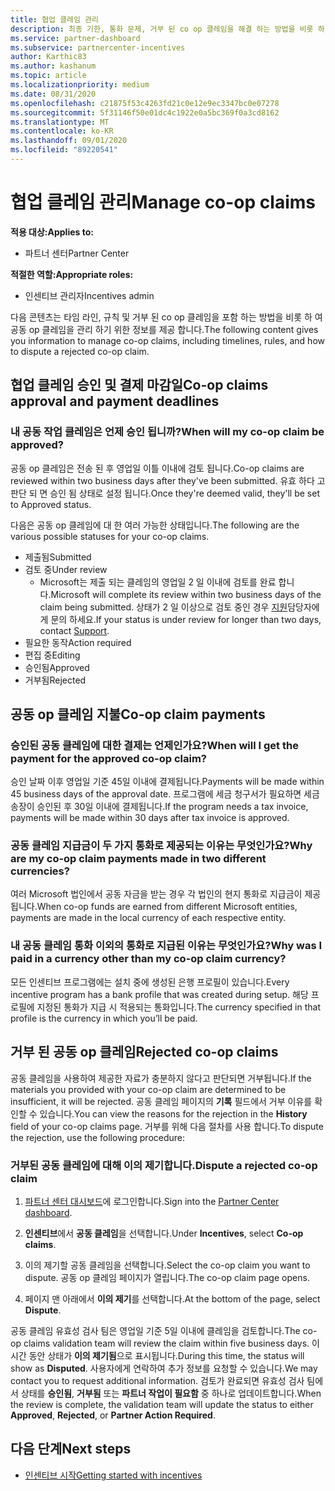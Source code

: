 ```yaml
---
title: 협업 클레임 관리
description: 최종 기한, 통화 문제, 거부 된 co op 클레임을 해결 하는 방법을 비롯 하 여 공동 작업 클레임 프로세스를 이해 합니다.
ms.service: partner-dashboard
ms.subservice: partnercenter-incentives
author: Karthic83
ms.author: kashanum
ms.topic: article
ms.localizationpriority: medium
ms.date: 08/31/2020
ms.openlocfilehash: c21875f53c4263fd21c0e12e9ec3347bc0e07278
ms.sourcegitcommit: 5f31146f50e01dc4c1922e0a5bc369f0a3cd8162
ms.translationtype: MT
ms.contentlocale: ko-KR
ms.lasthandoff: 09/01/2020
ms.locfileid: "89220541"
---
```

# <a name="manage-co-op-claims"></a><span data-ttu-id="a3a89-103">협업 클레임 관리</span><span class="sxs-lookup"><span data-stu-id="a3a89-103">Manage co-op claims</span></span>

<span data-ttu-id="a3a89-104">**적용 대상:**</span><span class="sxs-lookup"><span data-stu-id="a3a89-104">**Applies to:**</span></span>

- <span data-ttu-id="a3a89-105">파트너 센터</span><span class="sxs-lookup"><span data-stu-id="a3a89-105">Partner Center</span></span>

<span data-ttu-id="a3a89-106">**적절한 역할:**</span><span class="sxs-lookup"><span data-stu-id="a3a89-106">**Appropriate roles:**</span></span>

- <span data-ttu-id="a3a89-107">인센티브 관리자</span><span class="sxs-lookup"><span data-stu-id="a3a89-107">Incentives admin</span></span>

<span data-ttu-id="a3a89-108">다음 콘텐츠는 타임 라인, 규칙 및 거부 된 co op 클레임을 포함 하는 방법을 비롯 하 여 공동 op 클레임을 관리 하기 위한 정보를 제공 합니다.</span><span class="sxs-lookup"><span data-stu-id="a3a89-108">The following content gives you information to manage co-op claims, including timelines, rules, and how to dispute a rejected co-op claim.</span></span>

## <a name="co-op-claims-approval-and-payment-deadlines"></a><span data-ttu-id="a3a89-109">협업 클레임 승인 및 결제 마감일</span><span class="sxs-lookup"><span data-stu-id="a3a89-109">Co-op claims approval and payment deadlines</span></span>

### <a name="when-will-my-co-op-claim-be-approved"></a><span data-ttu-id="a3a89-110">내 공동 작업 클레임은 언제 승인 됩니까?</span><span class="sxs-lookup"><span data-stu-id="a3a89-110">When will my co-op claim be approved?</span></span>

<span data-ttu-id="a3a89-111">공동 op 클레임은 전송 된 후 영업일 이틀 이내에 검토 됩니다.</span><span class="sxs-lookup"><span data-stu-id="a3a89-111">Co-op claims are reviewed within two business days after they've been submitted.</span></span> <span data-ttu-id="a3a89-112">유효 하다 고 판단 되 면 승인 됨 상태로 설정 됩니다.</span><span class="sxs-lookup"><span data-stu-id="a3a89-112">Once they're deemed valid, they'll be set to Approved status.</span></span>  

<span data-ttu-id="a3a89-113">다음은 공동 op 클레임에 대 한 여러 가능한 상태입니다.</span><span class="sxs-lookup"><span data-stu-id="a3a89-113">The following are the various possible statuses for your co-op claims.</span></span>

- <span data-ttu-id="a3a89-114">제출됨</span><span class="sxs-lookup"><span data-stu-id="a3a89-114">Submitted</span></span>
- <span data-ttu-id="a3a89-115">검토 중</span><span class="sxs-lookup"><span data-stu-id="a3a89-115">Under review</span></span>
  - <span data-ttu-id="a3a89-116">Microsoft는 제출 되는 클레임의 영업일 2 일 이내에 검토를 완료 합니다.</span><span class="sxs-lookup"><span data-stu-id="a3a89-116">Microsoft will complete its review within two business days of the claim being submitted.</span></span> <span data-ttu-id="a3a89-117">상태가 2 일 이상으로 검토 중인 경우 [지원](https://partner.microsoft.com/dashboard/support/incentives/servicerequests?category=incentives)담당자에 게 문의 하세요.</span><span class="sxs-lookup"><span data-stu-id="a3a89-117">If your status is under review for longer than two days, contact [Support](https://partner.microsoft.com/dashboard/support/incentives/servicerequests?category=incentives).</span></span>
- <span data-ttu-id="a3a89-118">필요한 동작</span><span class="sxs-lookup"><span data-stu-id="a3a89-118">Action required</span></span>
- <span data-ttu-id="a3a89-119">편집 중</span><span class="sxs-lookup"><span data-stu-id="a3a89-119">Editing</span></span>
- <span data-ttu-id="a3a89-120">승인됨</span><span class="sxs-lookup"><span data-stu-id="a3a89-120">Approved</span></span>
- <span data-ttu-id="a3a89-121">거부됨</span><span class="sxs-lookup"><span data-stu-id="a3a89-121">Rejected</span></span>

## <a name="co-op-claim-payments"></a><span data-ttu-id="a3a89-122">공동 op 클레임 지불</span><span class="sxs-lookup"><span data-stu-id="a3a89-122">Co-op claim payments</span></span>

### <a name="when-will-i-get-the-payment-for-the-approved-co-op-claim"></a><span data-ttu-id="a3a89-123">승인된 공동 클레임에 대한 결제는 언제인가요?</span><span class="sxs-lookup"><span data-stu-id="a3a89-123">When will I get the payment for the approved co-op claim?</span></span>

<span data-ttu-id="a3a89-124">승인 날짜 이후 영업일 기준 45일 이내에 결제됩니다.</span><span class="sxs-lookup"><span data-stu-id="a3a89-124">Payments will be made within 45 business days of the approval date.</span></span> <span data-ttu-id="a3a89-125">프로그램에 세금 청구서가 필요하면 세금 송장이 승인된 후 30일 이내에 결제됩니다.</span><span class="sxs-lookup"><span data-stu-id="a3a89-125">If the program needs a tax invoice, payments will be made within 30 days after tax invoice is approved.</span></span>

### <a name="why-are-my-co-op-claim-payments-made-in-two-different-currencies"></a><span data-ttu-id="a3a89-126">공동 클레임 지급금이 두 가지 통화로 제공되는 이유는 무엇인가요?</span><span class="sxs-lookup"><span data-stu-id="a3a89-126">Why are my co-op claim payments made in two different currencies?</span></span>

<span data-ttu-id="a3a89-127">여러 Microsoft 법인에서 공동 자금을 받는 경우 각 법인의 현지 통화로 지급금이 제공됩니다.</span><span class="sxs-lookup"><span data-stu-id="a3a89-127">When co-op funds are earned from different Microsoft entities, payments are made in the local currency of each respective entity.</span></span>  

### <a name="why-was-i-paid-in-a-currency-other-than-my-co-op-claim-currency"></a><span data-ttu-id="a3a89-128">내 공동 클레임 통화 이외의 통화로 지급된 이유는 무엇인가요?</span><span class="sxs-lookup"><span data-stu-id="a3a89-128">Why was I paid in a currency other than my co-op claim currency?</span></span>

<span data-ttu-id="a3a89-129">모든 인센티브 프로그램에는 설치 중에 생성된 은행 프로필이 있습니다.</span><span class="sxs-lookup"><span data-stu-id="a3a89-129">Every incentive program has a bank profile that was created during setup.</span></span> <span data-ttu-id="a3a89-130">해당 프로필에 지정된 통화가 지급 시 적용되는 통화입니다.</span><span class="sxs-lookup"><span data-stu-id="a3a89-130">The currency specified in that profile is the currency in which you’ll be paid.</span></span>

## <a name="rejected-co-op-claims"></a><span data-ttu-id="a3a89-131">거부 된 공동 op 클레임</span><span class="sxs-lookup"><span data-stu-id="a3a89-131">Rejected co-op claims</span></span>

<span data-ttu-id="a3a89-132">공동 클레임을 사용하여 제공한 자료가 충분하지 않다고 판단되면 거부됩니다.</span><span class="sxs-lookup"><span data-stu-id="a3a89-132">If the materials you provided with your co-op claim are determined to be insufficient, it will be rejected.</span></span> <span data-ttu-id="a3a89-133">공동 클레임 페이지의 **기록** 필드에서 거부 이유를 확인할 수 있습니다.</span><span class="sxs-lookup"><span data-stu-id="a3a89-133">You can view the reasons for the rejection in the **History** field of your co-op claims page.</span></span> <span data-ttu-id="a3a89-134">거부를 위해 다음 절차를 사용 합니다.</span><span class="sxs-lookup"><span data-stu-id="a3a89-134">To dispute the rejection, use the following procedure:</span></span>

### <a name="dispute-a-rejected-co-op-claim"></a><span data-ttu-id="a3a89-135">거부된 공동 클레임에 대해 이의 제기합니다.</span><span class="sxs-lookup"><span data-stu-id="a3a89-135">Dispute a rejected co-op claim</span></span>

1. <span data-ttu-id="a3a89-136">[파트너 센터 대시보드](https://partner.microsoft.com/dashboard/)에 로그인합니다.</span><span class="sxs-lookup"><span data-stu-id="a3a89-136">Sign into the [Partner Center dashboard](https://partner.microsoft.com/dashboard/).</span></span>

2. <span data-ttu-id="a3a89-137">**인센티브**에서 **공동 클레임**을 선택합니다.</span><span class="sxs-lookup"><span data-stu-id="a3a89-137">Under **Incentives**, select **Co-op claims**.</span></span>

3. <span data-ttu-id="a3a89-138">이의 제기할 공동 클레임을 선택합니다.</span><span class="sxs-lookup"><span data-stu-id="a3a89-138">Select the co-op claim you want to dispute.</span></span> <span data-ttu-id="a3a89-139">공동 op 클레임 페이지가 열립니다.</span><span class="sxs-lookup"><span data-stu-id="a3a89-139">The co-op claim page opens.</span></span>

4. <span data-ttu-id="a3a89-140">페이지 맨 아래에서 **이의 제기**를 선택합니다.</span><span class="sxs-lookup"><span data-stu-id="a3a89-140">At the bottom of the page, select **Dispute**.</span></span>

<span data-ttu-id="a3a89-141">공동 클레임 유효성 검사 팀은 영업일 기준 5일 이내에 클레임을 검토합니다.</span><span class="sxs-lookup"><span data-stu-id="a3a89-141">The co-op claims validation team will review the claim within five business days.</span></span> <span data-ttu-id="a3a89-142">이 시간 동안 상태가 **이의 제기됨**으로 표시됩니다.</span><span class="sxs-lookup"><span data-stu-id="a3a89-142">During this time, the status will show as **Disputed**.</span></span> <span data-ttu-id="a3a89-143">사용자에게 연락하여 추가 정보를 요청할 수 있습니다.</span><span class="sxs-lookup"><span data-stu-id="a3a89-143">We may contact you to request additional information.</span></span> <span data-ttu-id="a3a89-144">검토가 완료되면 유효성 검사 팀에서 상태를 **승인됨**, **거부됨** 또는 **파트너 작업이 필요함** 중 하나로 업데이트합니다.</span><span class="sxs-lookup"><span data-stu-id="a3a89-144">When the review is complete, the validation team will update the status to either **Approved**, **Rejected**, or **Partner Action Required**.</span></span>

## <a name="next-steps"></a><span data-ttu-id="a3a89-145">다음 단계</span><span class="sxs-lookup"><span data-stu-id="a3a89-145">Next steps</span></span>

- [<span data-ttu-id="a3a89-146">인센티브 시작</span><span class="sxs-lookup"><span data-stu-id="a3a89-146">Getting started with incentives</span></span>](incentives-get-started-intro.md)
